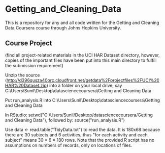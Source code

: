# Getting_and_Cleaning_Data
This is a repository for any and all code written for the Getting and Cleaning Data Coursera course through Johns Hopkins University.

## Course Project

(find all project-related materials in the UCI HAR Dataset directory, however, copies of the important files have been put into this main directory to fulfill the submission requirement)

Unzip the source (http://d396qusza40orc.cloudfront.net/getdata%2Fprojectfiles%2FUCI%20HAR%20Dataset.zip) into a folder on your local drive, say C:\Users\Sunil\Desktop\datasciencecoursera\Getting and Cleaning Data

Put run_analysis.R into C:\Users\Sunil\Desktop\datasciencecoursera\Getting and Cleaning Data

In RStudio: setwd("C:/Users/Sunil/Desktop/datasciencecoursera/Getting and Cleaning Data"), followed by: source("run_analysis.R")

Use data <- read.table("TidyData.txt") to read the data. It is 180x68 because there are 30 subjects and 6 activities, thus "for each activity and each subject" means 30 * 6 = 180 rows. Note that the provided R script has no assumptions on numbers of records, only on locations of files.
